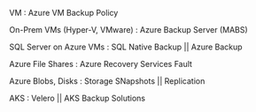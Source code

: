 VM : Azure VM Backup Policy

On-Prem VMs (Hyper-V, VMware) : Azure Backup Server (MABS)

SQL Server on Azure VMs : SQL Native Backup || Azure Backup

Azure File Shares : Azure Recovery Services Fault

Azure Blobs, Disks : Storage SNapshots || Replication

AKS : Velero || AKS Backup Solutions

